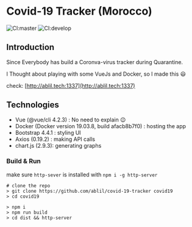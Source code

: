 # Covid-19 Tracker (Morocco)

![CI:master](https://github.com/ablil/covid-19-tracker/workflows/CI/badge.svg?branch=master)
![CI:develop](https://github.com/ablil/covid-19-tracker/workflows/CI/badge.svg?branch=develop)

## Introduction

Since Everybody has build a Coronva-virus tracker during Quarantine.

I Thought about playing with some VueJs and Docker, so I made this :smiley:

check: [http://ablil.tech:1337](http://ablil.tech:1337)

## Technologies

* Vue (@vue/cli 4.2.3) : No need to explain :wink:
* Docker (Docker version 19.03.8, build afacb8b7f0) : hosting the app
* Bootstrap 4.4.1 : styling UI
* Axios (0.19.2) : making API calls
* chart.js (2.9.3): generating graphs


### Build & Run

make sure `http-sever` is installed with `npm i -g http-server`

```
# clone the repo
> git clone https://github.com/ablil/covid-19-tracker covid19
> cd covid19

> npm i
> npm run build
> cd dist && http-server
```
